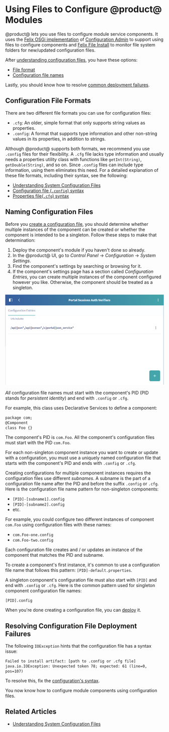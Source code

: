 # Using Files to Configure @product@ Modules

@product@ lets you use files to configure module service components. It uses the
[Felix OSGi implementation](http://felix.apache.org/)
of
[Configuration Admin](http://felix.apache.org/documentation/subprojects/apache-felix-config-admin.html)
to support using files to configure components and
[Felix File Install](http://felix.apache.org/documentation/subprojects/apache-felix-file-install.html)
to monitor file system folders for new/updated configuration files. 

After
[understanding configuration files](/discover/portal/-/knowledge_base/7-0/understanding-system-configuration-files),
you have these options: 
-   [File format](#configuration-file-formats)
-   [Configuration file names](#naming-configuration-files)

Lastly, you should know how to resolve [common deployment failures](#resolving-configuration-file-deployment-failures).

## Configuration File Formats [](id=configuration-file-formats)

There are two different file formats you can use for configuration files: 

-   `.cfg`: An older, simple format that only supports string values as 
    properties. 
-   `.config`: A format that supports type information and other non-string 
    values in its properties, in addition to strings. 

Although @product@ supports both formats, we recommend you use `.config` files 
for their flexibility. A `.cfg` file lacks type information and usually needs a 
properties utility class with functions like `getInt(String)`, 
`getDouble(String)`, and so on. Since `.config` files can include type 
information, using them eliminates this need. For a detailed explanation of 
these file formats, including their syntax, see the following: 

-   [Understanding System Configuration Files](/discover/portal/-/knowledge_base/7-0/understanding-system-configuration-files)
-   [Configuration file (`.config`) syntax](https://sling.apache.org/documentation/bundles/configuration-installer-factory.html#configuration-files-config)
-   [Properties file(`.cfg`) syntax](https://sling.apache.org/documentation/bundles/configuration-installer-factory.html#property-files-cfg)

## Naming Configuration Files [](id=naming-configuration-files)

Before you
[create a configuration file](/discover/portal/-/knowledge_base/7-0/understanding-system-configuration-files#creating-and-deploying-a-configuration-file),
you should determine whether multiple instances of the component can be created
or whether the component is intended to be a singleton. Follow these steps to
make that determination:

1.  Deploy the component's module if you haven't done so already. 
2.  In the @product@ UI, go to *Control Panel* &rarr; *Configuration* &rarr;
    *System Settings*. 
3.  Find the component's settings by searching or browsing for it. 
4.  If the component's settings page has a section called *Configuration
    Entries*, you can create multiple instances of the component configured
    however you like. Otherwise, the component should be treated as a singleton.

![Figure 1.0: You can create multiple instances of components whose System Settings page has a *Configuration Entries* section.](../../images/system-settings-page-lists-configuration-entries.png)

*All* configuration file names must start with the component's PID (PID stands
for *persistent identity*) and end with `.config` or `.cfg`. 

For example, this class uses Declarative Services to define a component:

    package com;
    @Component
    class Foo {}

The component's PID is `com.Foo`. All the component's configuration files must
start with the PID `com.Foo`.

For each non-singleton component instance you want to create or update with a
configuration, you must use a uniquely named configuration file that starts with
the component's PID and ends with `.config` or `.cfg`. 

Creating configurations for multiple component instances requires the
configuration files use different *subnames*. A subname is the part of a
configuration file name after the PID and before the suffix `.config` or `.cfg`.
Here is the configuration file name pattern for non-singleton components:

-   `[PID]-[subname1].config`
-   `[PID]-[subname2].config`
-   etc. 

For example, you could configure two different instances of component `com.Foo`
using configuration files with these names:

-   `com.Foo-one.config`
-   `com.Foo-two.config`

Each configuration file creates and / or updates an instance of the component
that matches the PID and subname. 

To create a component's first instance, it's common to use a configuration file
name that follows this pattern: `[PID]-default.properties`. 

A singleton component's configuration file must also start with `[PID]` and end
with `.config` or `.cfg`. Here is the common pattern used for singleton
component configuration file names: 

    [PID].config

When you're done creating a configuration file, you can
[deploy](/discover/portal/-/knowledge_base/7-0/understanding-system-configuration-files#deploying-a-configuration-file)
it. 

## Resolving Configuration File Deployment Failures [](id=resolving-configuration-file-deployment-failures)

The following `IOException` hints that the configuration file has a syntax
issue: 

    Failed to install artifact: [path to .config or .cfg file]
    java.io.IOException: Unexpected token 78; expected: 61 (line=0, pos=107)

To resolve this, fix the [configuration's syntax](#configuration-file-formats). 

You now know how to configure module components using configuration files. 

## Related Articles [](id=related-articles)

-   [Understanding System Configuration Files](/discover/portal/-/knowledge_base/7-0/understanding-system-configuration-files)
